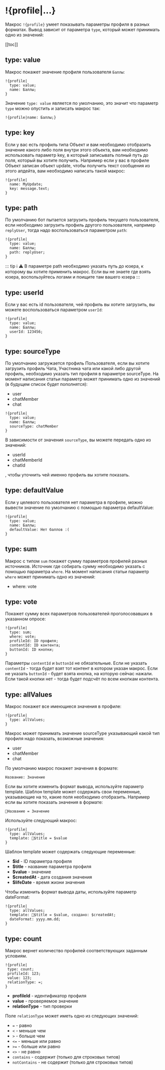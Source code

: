 # !{profile|...}

Макрос `!{profile}` умеет показывать параметры профиля в разных форматах. Вывод зависит от параметра `type`, который может принимать одно из значений:

[[toc]]

##  type: value

Макрос покажет значение профиля пользователя `Баллы`:
```plain 
!{profile|
  type: value;
  name: Баллы;
}
```

Значение `type: value` является по умолчанию, это значит что параметр `type` можно опустить и записать макрос так:
```plain 
!{profile|name: Баллы;}
```
## type: key

Если у вас есть профиль типа Объект и вам необходимо отобразить значение какого либо поля внутри этого объекта, вам необходимо использовать параметр key, в который записывать полный путь до поля, который вы хотите получить. Например если у вас в профиле Объект записан объект update, чтобы получить текст сообщения из этого апдейта, вам необходимо написать такой макрос:
```plain 
!{profile| 
  name: MyUpdate;
  key: message.text;
}
```
## type: path

По умолчанию бот пытается загрузить профиль текущего пользователя, если необходимо загрузить профиль другого пользователя, например `replyUser`, тогда надо воспользоваться параметром `path`:
```plain 
!{profile|
  type: value;
  name: Баллы;
  path: replyUser;
}
```
::: tip ℹ️
⚠️ В параметре path необходимо указать путь до юзера, к которому вы хотите применить макрос. Если вы не знаете где взять юзера, воспользуйтесь логами и поищите там вашего юзера
:::
## type: userId

Если у вас есть id пользователя, чей профиль вы хотите загрузить, вы можете воспользоваться параметром `userId`:
```plain 
!{profile|
  type: value;
  name: Баллы;
  userId: 123456;
}
```

## type: sourceType

По умолчанию загружается профиль Пользователя, если вы хотите загрузить профиль Чата, Участника чата или какой либо другой профиль, необходимо указать тип профиля в параметре sourceType. На момент написания статьи параметр может принимать одно из значений (в будущем список будет пополнятся):
* user
* chatMember
* chat
```plain 
!{profile|
  type: value;
  name: Баллы;
  sourceType: chatMember
}
```

В зависимости от значения `sourceType`, вы можете передать одно из значений:
* userId
* chatMemberId
* chatId

, чтобы уточнить чей именно профиль вы хотите показать.

## type: defaultValue

Если у целевого пользователя нет параметра в профиле, можно вывести значение по умолчанию с помощью параметра defaultValue:
```plain 
!{profile|
  type: value;
  name: Баллы;
  defaultValue: Нет баллов :(
}
```

##  type: sum

Макрос с типом `sum` покажет сумму параметров профилей разных источников. Источник где собирать сумму необходимо указать с помощью параметра `where`. На момент написания статьи параметр `where` может принимать одно из значений:
* where: vote

##  type: vote

Покажет сумму всех параметров пользователей проголосовавших в указанном опросе:
```plain 
!{profile|
  type: sum;
  where: vote;
  profileId: ID профиля;
  contentId: ID контента;
  buttonId: ID кнопки;
}
```

Параметры `contentId` и `buttonId` не обязательные. Если не указать `contentId` - тогда будет взят тот контент в котором указан макрос. Если не указать `buttonId` - будет взята кнопка, на которую сейчас нажали. Если такой кнопки нет - тогда будет подсчёт по всем кнопкам контента.

##  type: allValues

Макрос покажет все имеющиеся значения в профиле:
```plain 
!{profile| 
  type: allValues;
}
```

Макрос может принимать значение sourceType указывающий какой тип профиля надо показать, возможные значения:
* user 
* chatMember
* chat

По умолчанию макрос покажет значения в формате:
```plain 
Название: Значение
```

Если вы хотите изменить формат вывода, используйте параметр template. Шаблон template может содержать свои переменные, указывающие на то, какие поля необходимо отобразить. Например если вы хотите показать значения в формате:
```plain 
🔸Название = Значение
```

Используйте следующий макрос:
```plain 
!{profile| 
  type: allValues;
  template: 🔸$title = $value
}
```

Шаблон template может содержать следующие переменные:
* **$id** - ID параметра профиля
* **$title** - название параметра профиля
* **$value** - значение
* **$createdAt** - дата создания значения
* **$lifeDate** - время жизни значения

Чтобы изменить формат вывода даты, используйте параметр dateFormat:
```plain 
!{profile| 
  type: allValues;
  template: 🔸$title = $value, создано: $createdAt;
  dateFormat: yyyy.mm.dd;
}
```


##  type: count

Макрос вернет количество профилей соответствующих заданным условиям.
```plain 
!{profile| 
 type: count;
 profileId: 123;
 value: 123;
 relationType: =;
}
```
* **profileId** - идентификатор профиля
* **value** - проверяемое значение
* **relationType** - тип проверки

Поле `relationType` может иметь одно из следующих значений:
* `=` - равно
* `<` - меньше чем
* `>` - больше чем
* `<=` - меньше или равно
* `>=` - больше или равно
* `<>` - не равно
* `contains` - содержит (только для строковых типов)
* `notContains` - не содержит (только для строковых типов)


